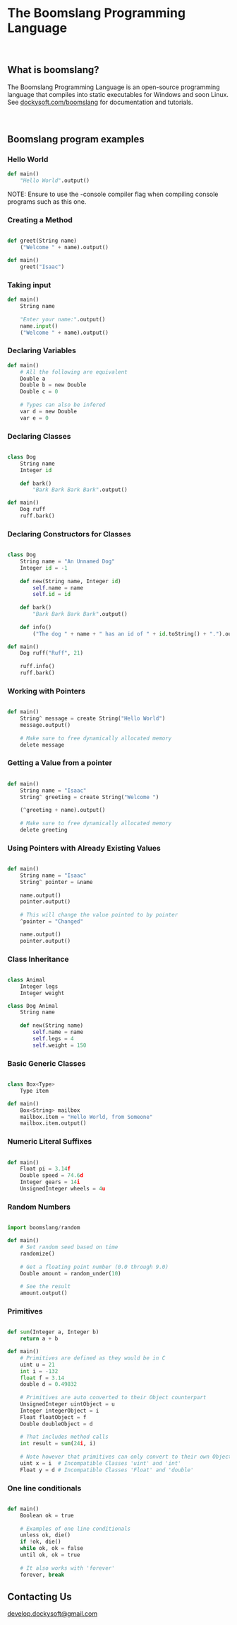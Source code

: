 # The Boomslang Programming Language
<br>

## What is boomslang?
The Boomslang Programming Language is an open-source programming language that compiles into static executables for Windows and soon Linux. See <a href="http://dockysoft.com/boomslang">dockysoft.com/boomslang</a> for documentation and tutorials.
<br><br><br>

## Boomslang program examples

### Hello World
```python
def main()
    "Hello World".output()
```

NOTE: Ensure to use the -console compiler flag when compiling console programs such as this one.

### Creating a Method
```python

def greet(String name)
    ("Welcome " + name).output()

def main()
    greet("Isaac")
```

### Taking input
```python
def main()
    String name
    
    "Enter your name:".output()
    name.input()
    ("Welcome " + name).output()
```

### Declaring Variables
```python
def main()
    # All the following are equivalent
    Double a
    Double b = new Double
    Double c = 0
    
    # Types can also be infered
    var d = new Double
    var e = 0
```

### Declaring Classes
```python

class Dog
    String name
    Integer id
    
    def bark()
        "Bark Bark Bark Bark".output()

def main()
    Dog ruff
    ruff.bark()
```

### Declaring Constructors for Classes
```python

class Dog
    String name = "An Unnamed Dog"
    Integer id = -1
    
    def new(String name, Integer id)
        self.name = name
        self.id = id
    
    def bark()
        "Bark Bark Bark Bark".output()
    
    def info()
        ("The dog " + name + " has an id of " + id.toString() + ".").output()

def main()
    Dog ruff("Ruff", 21)
    
    ruff.info()
    ruff.bark()
```

### Working with Pointers
```python

def main()
    String^ message = create String("Hello World")
    message.output()
    
    # Make sure to free dynamically allocated memory
    delete message
```

### Getting a Value from a pointer
```python

def main()
    String name = "Isaac"
    String^ greeting = create String("Welcome ")
    
    (^greeting + name).output()
    
    # Make sure to free dynamically allocated memory
    delete greeting
```

### Using Pointers with Already Existing Values
```python

def main()
    String name = "Isaac"
    String^ pointer = &name
    
    name.output()
    pointer.output()
    
    # This will change the value pointed to by pointer
    ^pointer = "Changed"

    name.output()
    pointer.output()
```

### Class Inheritance
```python

class Animal
    Integer legs
    Integer weight

class Dog Animal
    String name
    
    def new(String name)
        self.name = name
        self.legs = 4
        self.weight = 150
```

### Basic Generic Classes
```python

class Box<Type>
    Type item

def main()
    Box<String> mailbox
    mailbox.item = "Hello World, from Someone"
    mailbox.item.output()
```

### Numeric Literal Suffixes
```python

def main()
    Float pi = 3.14f
    Double speed = 74.6d
    Integer gears = 14i
    UnsignedInteger wheels = 4u
```

### Random Numbers
```python

import boomslang/random

def main()
    # Set random seed based on time
    randomize()
    
    # Get a floating point number (0.0 through 9.0)
    Double amount = random_under(10)
    
    # See the result
    amount.output()
```

### Primitives
```python

def sum(Integer a, Integer b)
    return a + b

def main()
    # Primitives are defined as they would be in C
    uint u = 21
    int i = -132
    float f = 3.14
    double d = 0.49832
    
    # Primitives are auto converted to their Object counterpart
    UnsignedInteger uintObject = u
    Integer integerObject = i
    Float floatObject = f
    Double doubleObject = d
    
    # That includes method calls
    int result = sum(24i, i)
    
    # Note however that primitives can only convert to their own Object type
    uint x = i  # Incompatible Classes 'uint' and 'int'
    Float y = d # Incompatible Classes 'Float' and 'double'
```

### One line conditionals
```python

def main()
    Boolean ok = true
    
    # Examples of one line conditionals
    unless ok, die()
    if !ok, die()
    while ok, ok = false
    until ok, ok = true
    
    # It also works with 'forever'
    forever, break
```

## Contacting Us
develop.dockysoft@gmail.com
